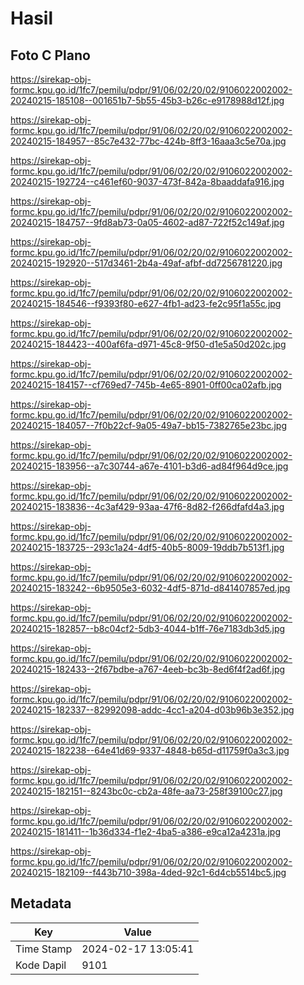 # Hasil

## Foto C Plano

https://sirekap-obj-formc.kpu.go.id/1fc7/pemilu/pdpr/91/06/02/20/02/9106022002002-20240215-185108--001651b7-5b55-45b3-b26c-e9178988d12f.jpg

https://sirekap-obj-formc.kpu.go.id/1fc7/pemilu/pdpr/91/06/02/20/02/9106022002002-20240215-184957--85c7e432-77bc-424b-8ff3-16aaa3c5e70a.jpg

https://sirekap-obj-formc.kpu.go.id/1fc7/pemilu/pdpr/91/06/02/20/02/9106022002002-20240215-192724--c461ef60-9037-473f-842a-8baaddafa916.jpg

https://sirekap-obj-formc.kpu.go.id/1fc7/pemilu/pdpr/91/06/02/20/02/9106022002002-20240215-184757--9fd8ab73-0a05-4602-ad87-722f52c149af.jpg

https://sirekap-obj-formc.kpu.go.id/1fc7/pemilu/pdpr/91/06/02/20/02/9106022002002-20240215-192920--517d3461-2b4a-49af-afbf-dd7256781220.jpg

https://sirekap-obj-formc.kpu.go.id/1fc7/pemilu/pdpr/91/06/02/20/02/9106022002002-20240215-184546--f9393f80-e627-4fb1-ad23-fe2c95f1a55c.jpg

https://sirekap-obj-formc.kpu.go.id/1fc7/pemilu/pdpr/91/06/02/20/02/9106022002002-20240215-184423--400af6fa-d971-45c8-9f50-d1e5a50d202c.jpg

https://sirekap-obj-formc.kpu.go.id/1fc7/pemilu/pdpr/91/06/02/20/02/9106022002002-20240215-184157--cf769ed7-745b-4e65-8901-0ff00ca02afb.jpg

https://sirekap-obj-formc.kpu.go.id/1fc7/pemilu/pdpr/91/06/02/20/02/9106022002002-20240215-184057--7f0b22cf-9a05-49a7-bb15-7382765e23bc.jpg

https://sirekap-obj-formc.kpu.go.id/1fc7/pemilu/pdpr/91/06/02/20/02/9106022002002-20240215-183956--a7c30744-a67e-4101-b3d6-ad84f964d9ce.jpg

https://sirekap-obj-formc.kpu.go.id/1fc7/pemilu/pdpr/91/06/02/20/02/9106022002002-20240215-183836--4c3af429-93aa-47f6-8d82-f266dfafd4a3.jpg

https://sirekap-obj-formc.kpu.go.id/1fc7/pemilu/pdpr/91/06/02/20/02/9106022002002-20240215-183725--293c1a24-4df5-40b5-8009-19ddb7b513f1.jpg

https://sirekap-obj-formc.kpu.go.id/1fc7/pemilu/pdpr/91/06/02/20/02/9106022002002-20240215-183242--6b9505e3-6032-4df5-871d-d841407857ed.jpg

https://sirekap-obj-formc.kpu.go.id/1fc7/pemilu/pdpr/91/06/02/20/02/9106022002002-20240215-182857--b8c04cf2-5db3-4044-b1ff-76e7183db3d5.jpg

https://sirekap-obj-formc.kpu.go.id/1fc7/pemilu/pdpr/91/06/02/20/02/9106022002002-20240215-182433--2f67bdbe-a767-4eeb-bc3b-8ed6f4f2ad6f.jpg

https://sirekap-obj-formc.kpu.go.id/1fc7/pemilu/pdpr/91/06/02/20/02/9106022002002-20240215-182337--82992098-addc-4cc1-a204-d03b96b3e352.jpg

https://sirekap-obj-formc.kpu.go.id/1fc7/pemilu/pdpr/91/06/02/20/02/9106022002002-20240215-182238--64e41d69-9337-4848-b65d-d11759f0a3c3.jpg

https://sirekap-obj-formc.kpu.go.id/1fc7/pemilu/pdpr/91/06/02/20/02/9106022002002-20240215-182151--8243bc0c-cb2a-48fe-aa73-258f39100c27.jpg

https://sirekap-obj-formc.kpu.go.id/1fc7/pemilu/pdpr/91/06/02/20/02/9106022002002-20240215-181411--1b36d334-f1e2-4ba5-a386-e9ca12a4231a.jpg

https://sirekap-obj-formc.kpu.go.id/1fc7/pemilu/pdpr/91/06/02/20/02/9106022002002-20240215-182109--f443b710-398a-4ded-92c1-6d4cb5514bc5.jpg


## Metadata

| Key        | Value               |
| ---------- | ------------------- |
| Time Stamp | 2024-02-17 13:05:41 |
| Kode Dapil | 9101                |



